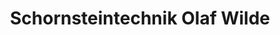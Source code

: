 ---
title: "Schornsteintechnik Olaf Wilde"
url: /spelle/schornsteintechnik-olaf-wilde/
shop: Kamine & Öfen
---